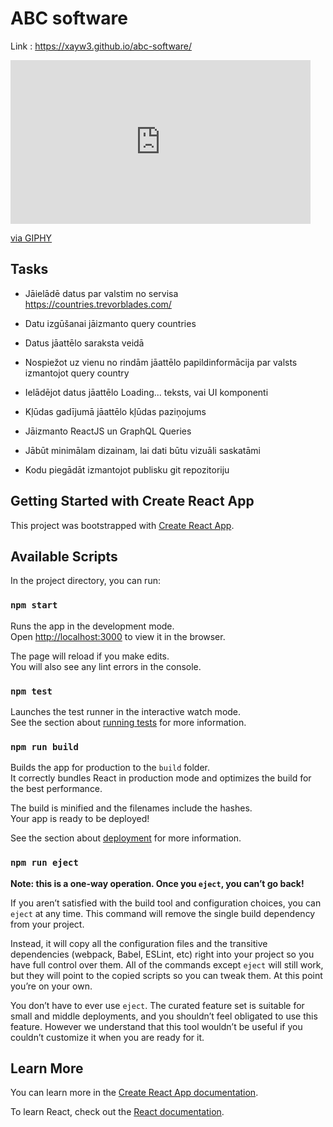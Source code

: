 # ABC software

Link : https://xayw3.github.io/abc-software/

<iframe src="https://giphy.com/embed/HFqMt3YHfSQOlRiLN9" width="480" height="262" frameBorder="0" class="giphy-embed" allowFullScreen></iframe><p><a href="https://giphy.com/gifs/HFqMt3YHfSQOlRiLN9">via GIPHY</a></p>

## Tasks

 - Jāielādē datus par valstim no servisa https://countries.trevorblades.com/

 - Datu izgūšanai jāizmanto query countries

 - Datus jāattēlo saraksta veidā

 - Nospiežot uz vienu no rindām jāattēlo papildinformācija par valsts izmantojot query country

 - Ielādējot datus jāattēlo Loading... teksts, vai UI komponenti

 - Kļūdas gadījumā jāattēlo kļūdas paziņojums

 - Jāizmanto ReactJS un GraphQL Queries

 - Jābūt minimālam dizainam, lai dati būtu vizuāli saskatāmi

 - Kodu piegādāt izmantojot publisku git repozitoriju

## Getting Started with Create React App

This project was bootstrapped with [Create React App](https://github.com/facebook/create-react-app).

## Available Scripts

In the project directory, you can run:

### `npm start`

Runs the app in the development mode.\
Open [http://localhost:3000](http://localhost:3000) to view it in the browser.

The page will reload if you make edits.\
You will also see any lint errors in the console.

### `npm test`

Launches the test runner in the interactive watch mode.\
See the section about [running tests](https://facebook.github.io/create-react-app/docs/running-tests) for more information.

### `npm run build`

Builds the app for production to the `build` folder.\
It correctly bundles React in production mode and optimizes the build for the best performance.

The build is minified and the filenames include the hashes.\
Your app is ready to be deployed!

See the section about [deployment](https://facebook.github.io/create-react-app/docs/deployment) for more information.

### `npm run eject`

**Note: this is a one-way operation. Once you `eject`, you can’t go back!**

If you aren’t satisfied with the build tool and configuration choices, you can `eject` at any time. This command will remove the single build dependency from your project.

Instead, it will copy all the configuration files and the transitive dependencies (webpack, Babel, ESLint, etc) right into your project so you have full control over them. All of the commands except `eject` will still work, but they will point to the copied scripts so you can tweak them. At this point you’re on your own.

You don’t have to ever use `eject`. The curated feature set is suitable for small and middle deployments, and you shouldn’t feel obligated to use this feature. However we understand that this tool wouldn’t be useful if you couldn’t customize it when you are ready for it.

## Learn More

You can learn more in the [Create React App documentation](https://facebook.github.io/create-react-app/docs/getting-started).

To learn React, check out the [React documentation](https://reactjs.org/).
